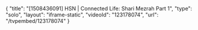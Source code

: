 {
    "title": "[1508436091] HSN | Connected Life: Shari Mezrah Part 1",
    "type": "solo",
    "layout": "iframe-static",
    "videoId": "123178074",
    "url": "\/tvpembed\/123178074"
}